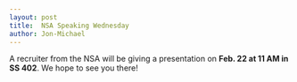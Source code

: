 ```yaml
---
layout: post
title:  NSA Speaking Wednesday
author: Jon-Michael
---
```


A recruiter from the NSA will be giving a presentation on **Feb. 22 at 11 AM
in SS 402**. We hope to see you there!
